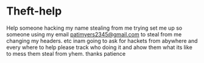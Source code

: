 # Theft-help
Help someone hacking my name stealing from me trying set me up
so someone using my email patimyers2345@gmail.com to steal from me changing my headers. etc inam going to ask for hackets from abywhere and every where to help  please track who doing it and ahow them what its like to mess them steal from yhem. 
thanks patience 
